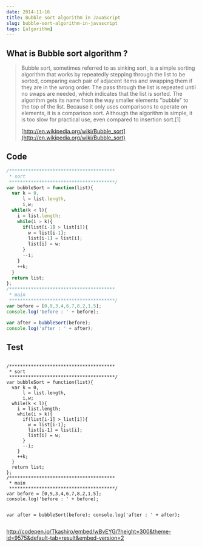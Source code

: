 ```yaml
---
date: 2014-11-16
title: Bubble sort algorithm in JavaScript
slug: bubble-sort-algorithm-in-javascript
tags: [algorithm]
---
```


## What is Bubble sort algorithm ?

> Bubble sort, sometimes referred to as sinking sort, is a simple sorting algorithm that works by repeatedly stepping through the list to be sorted, comparing each pair of adjacent items and swapping them if they are in the wrong order. The pass through the list is repeated until no swaps are needed, which indicates that the list is sorted. The algorithm gets its name from the way smaller elements "bubble" to the top of the list. Because it only uses comparisons to operate on elements, it is a comparison sort. Although the algorithm is simple, it is too slow for practical use, even compared to insertion sort.[1]
> 
> [http://en.wikipedia.org/wiki/Bubble_sort](http://en.wikipedia.org/wiki/Bubble_sort)


## Code

```js
/***************************************
 * sort
 ***************************************/
var bubbleSort = function(list){
  var k = 0,
      l = list.length,
      i,w;
  while(k < l){
    i = list.length;
    while(i > k){
      if(list[i-1] > list[i]){
        w = list[i-1];
        list[i-1] = list[i];
        list[i] = w;
      }
      --i;
    }
    ++k;
  }
  return list;
};
/***************************************
 * main
 ***************************************/
var before = [0,9,3,4,6,7,8,2,1,5];
console.log('before : ' + before);

var after = bubbleSort(before);
console.log('after : ' + after);

```
 
## Test

<div data-height="268" data-theme-id="9575" data-slug-hash="wBvEYG" data-default-tab="js" data-user="Tkashiro" class='codepen'><pre><code>
/***************************************
 * sort
 ***************************************/
var bubbleSort = function(list){
  var k = 0,
      l = list.length,
      i,w;
  while(k < l){
    i = list.length;
    while(i > k){
      if(list[i-1] > list[i]){
        w = list[i-1];
        list[i-1] = list[i];
        list[i] = w;
      }
      --i;
    }
    ++k;
  }
  return list;
};
/***************************************
 * main
 ***************************************/
var before = [0,9,3,4,6,7,8,2,1,5];
console.log('before : ' + before);

var after = bubbleSort(before);
console.log('after : ' + after);
</code></pre>

http://codepen.io/Tkashiro/embed/wBvEYG/?height=300&theme-id=9575&default-tab=result&embed-version=2
